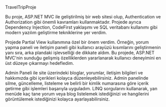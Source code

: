TravelTripProje

Bu proje, ASP.NET MVC ile geliştirilmiş bir web sitesi olup, Authentication ve Authorization gibi önemli kavramları kullanmaktadır. Projede ayrıca Dependency Injection, CodeFirst yaklaşımı ve SQL veritabanı kullanımı gibi modern yazılım geliştirme tekniklerine yer verdim.

Projede Partial View kullanımına özel bir önem verdim. Örneğin, yorum yapma paneli ve iletişim paneli gibi kullanıcı arayüzü kısımlarını geliştirmenin yanı sıra, arka plandaki işlevselliği de dikkate aldım. Bu projede, ASP.NET MVC'nin sunduğu gelişmiş özelliklerden yararlanarak kullanıcı deneyimini en üst düzeye çıkarmayı hedefledim.

Admin Paneli ile site üzerindeki bloglar, yorumlar, iletişim bilgileri ve hakkımızda gibi içerikleri kolayca düzenleyebilirsiniz. Admin panelinde silme, güncelleme, listeleme ve belirli bir kimlik numarasına göre içerik getirme gibi işlemleri başarıyla uyguladım. LINQ sorgularını kullanarak, yan menüde kaç tane yorum veya blog listelemek istediğinizi ve hangilerini görüntülemek istediğinizi kolayca ayarlayabilirsiniz.
